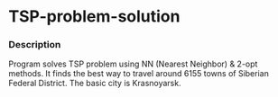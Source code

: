 # TSP-problem-solution

### Description
Program solves TSP problem using NN (Nearest Neighbor) & 2-opt methods. It finds the best way to travel around 6155 towns of Siberian Federal District. The basic city is Krasnoyarsk.
